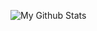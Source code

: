 ![My Github Stats](https://github-readme-stats.vercel.app/api?username=SmashMineGame&show_icons=true&count_private=true)
